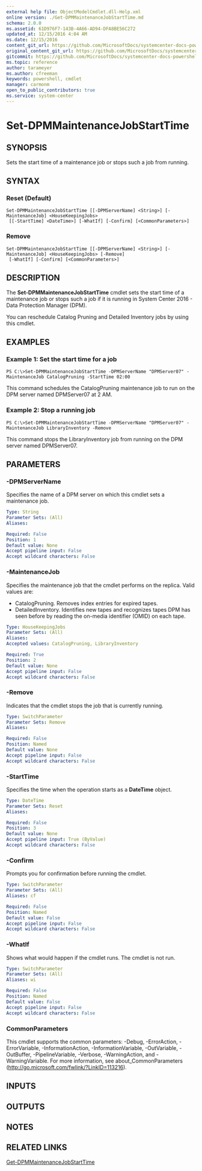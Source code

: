 ```yaml
---
external help file: ObjectModelCmdlet.dll-Help.xml
online version: ./Get-DPMMaintenanceJobStartTime.md
schema: 2.0.0
ms.assetid: 61D976F7-143B-4A66-AD94-DFA8BE56C272
updated_at: 12/15/2016 4:04 AM
ms.date: 12/15/2016
content_git_url: https://github.com/MicrosoftDocs/systemcenter-docs-powershell/blob/master/systemcenter-cmdlets/SystemCenter2016/DataProtectionManager/vlatest/Set-DPMMaintenanceJobStartTime.md
original_content_git_url: https://github.com/MicrosoftDocs/systemcenter-docs-powershell/blob/master/systemcenter-cmdlets/SystemCenter2016/DataProtectionManager/vlatest/Set-DPMMaintenanceJobStartTime.md
gitcommit: https://github.com/MicrosoftDocs/systemcenter-docs-powershell/blob/7df4508c7b907a214e6a8eca76037b06065ef078/systemcenter-cmdlets/SystemCenter2016/DataProtectionManager/vlatest/Set-DPMMaintenanceJobStartTime.md
ms.topic: reference
author: tarameyer
ms.author: cfreeman
keywords: powershell, cmdlet
manager: carmonm
open_to_public_contributors: true
ms.service: system-center
---
```


# Set-DPMMaintenanceJobStartTime

## SYNOPSIS
Sets the start time of a maintenance job or stops such a job from running.

## SYNTAX

### Reset (Default)
```
Set-DPMMaintenanceJobStartTime [[-DPMServerName] <String>] [-MaintenanceJob] <HouseKeepingJobs>
 [[-StartTime] <DateTime>] [-WhatIf] [-Confirm] [<CommonParameters>]
```

### Remove
```
Set-DPMMaintenanceJobStartTime [[-DPMServerName] <String>] [-MaintenanceJob] <HouseKeepingJobs> [-Remove]
 [-WhatIf] [-Confirm] [<CommonParameters>]
```

## DESCRIPTION
The **Set-DPMMaintenanceJobStartTime** cmdlet sets the start time of a maintenance job or stops such a job if it is running in System Center 2016 - Data Protection Manager (DPM).

You can reschedule Catalog Pruning and Detailed Inventory jobs by using this cmdlet.

## EXAMPLES

### Example 1: Set the start time for a job
```
PS C:\>Set-DPMMaintenanceJobStartTime -DPMServerName "DPMServer07" -MaintenanceJob CatalogPruning -StartTime 02:00
```

This command schedules the CatalogPruning maintenance job to run on the DPM server named DPMServer07 at 2 AM.

### Example 2: Stop a running job
```
PS C:\>Set-DPMMaintenanceJobStartTime -DPMServerName "DPMServer07" -MaintenanceJob LibraryInventory -Remove
```

This command stops the LibraryInventory job from running on the DPM server named DPMServer07.

## PARAMETERS

### -DPMServerName
Specifies the name of a DPM server on which this cmdlet sets a maintenance job.

```yaml
Type: String
Parameter Sets: (All)
Aliases: 

Required: False
Position: 1
Default value: None
Accept pipeline input: False
Accept wildcard characters: False
```

### -MaintenanceJob
Specifies the maintenance job that the cmdlet performs on the replica.
Valid values are: 

- CatalogPruning.
Removes index entries for expired tapes.
- DetailedInventory.
Identifies new tapes and recognizes tapes DPM has seen before by reading the on-media identifier (OMID) on each tape.

```yaml
Type: HouseKeepingJobs
Parameter Sets: (All)
Aliases: 
Accepted values: CatalogPruning, LibraryInventory

Required: True
Position: 2
Default value: None
Accept pipeline input: False
Accept wildcard characters: False
```

### -Remove
Indicates that the cmdlet stops the job that is currently running.

```yaml
Type: SwitchParameter
Parameter Sets: Remove
Aliases: 

Required: False
Position: Named
Default value: None
Accept pipeline input: False
Accept wildcard characters: False
```

### -StartTime
Specifies the time when the operation starts as a **DateTime** object.

```yaml
Type: DateTime
Parameter Sets: Reset
Aliases: 

Required: False
Position: 3
Default value: None
Accept pipeline input: True (ByValue)
Accept wildcard characters: False
```

### -Confirm
Prompts you for confirmation before running the cmdlet.

```yaml
Type: SwitchParameter
Parameter Sets: (All)
Aliases: cf

Required: False
Position: Named
Default value: False
Accept pipeline input: False
Accept wildcard characters: False
```

### -WhatIf
Shows what would happen if the cmdlet runs.
The cmdlet is not run.

```yaml
Type: SwitchParameter
Parameter Sets: (All)
Aliases: wi

Required: False
Position: Named
Default value: False
Accept pipeline input: False
Accept wildcard characters: False
```

### CommonParameters
This cmdlet supports the common parameters: -Debug, -ErrorAction, -ErrorVariable, -InformationAction, -InformationVariable, -OutVariable, -OutBuffer, -PipelineVariable, -Verbose, -WarningAction, and -WarningVariable. For more information, see about_CommonParameters (http://go.microsoft.com/fwlink/?LinkID=113216).

## INPUTS

## OUTPUTS

## NOTES

## RELATED LINKS

[Get-DPMMaintenanceJobStartTime](xref:SystemCenter2016/DataProtectionManager/vlatest/Get-DPMMaintenanceJobStartTime.md)

